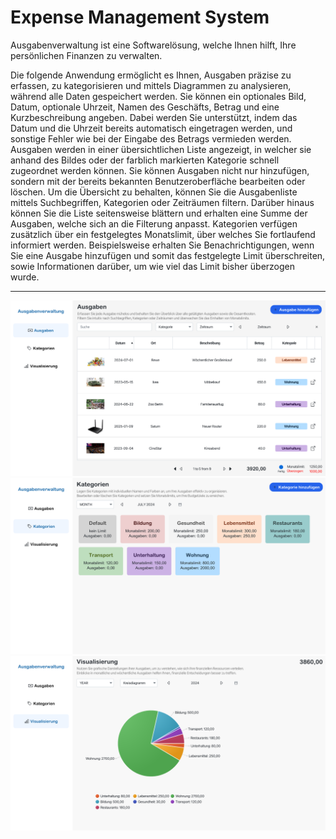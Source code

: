 # Expense Management System

Ausgabenverwaltung ist eine Softwarelösung, welche Ihnen hilft, Ihre persönlichen Finanzen zu verwalten. 

Die folgende Anwendung ermöglicht es Ihnen, Ausgaben präzise zu erfassen, zu kategorisieren und mittels Diagrammen zu analysieren, während alle Daten gespeichert werden. Sie können ein optionales Bild, Datum, optionale Uhrzeit, Namen des Geschäfts, Betrag und eine Kurzbeschreibung angeben. Dabei werden Sie unterstützt, indem das Datum und die Uhrzeit bereits automatisch eingetragen werden, und sonstige Fehler wie bei der Eingabe des Betrags vermieden werden. Ausgaben werden in einer übersichtlichen Liste angezeigt, in welcher sie anhand des Bildes oder der farblich markierten Kategorie schnell zugeordnet werden können. Sie können Ausgaben nicht nur hinzufügen, sondern mit der bereits bekannten Benutzeroberfläche bearbeiten oder löschen. Um die Übersicht zu behalten, können Sie die Ausgabenliste mittels Suchbegriffen, Kategorien oder Zeiträumen filtern. Darüber hinaus können Sie die Liste seitensweise blättern und erhalten eine Summe der Ausgaben, welche sich an die Filterung anpasst. Kategorien verfügen zusätzlich über ein festgelegtes Monatslimit, über welches Sie fortlaufend informiert werden. Beispielsweise erhalten Sie Benachrichtigungen, wenn Sie eine Ausgabe hinzufügen und somit das festgelegte Limit überschreiten, sowie Informationen darüber, um wie viel das Limit bisher überzogen wurde.

---
![Ausgaben](data/readme/ausgaben.png)
![Kategorien](data/readme/kategorien.png)
![Visualisierung](data/readme/visualisierung.png)
